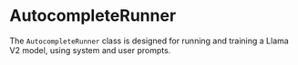 # AutocompleteRunner

The `AutocompleteRunner` class is designed for running and training a Llama V2 model, using system and user prompts.
